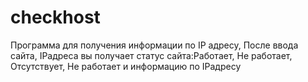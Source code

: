 # checkhost

Программа для получения информации по IP адресу, 
После ввода сайта, IPадреса вы получает статус сайта:Работает, Не работает, Отсутствует, Не работает 
и информацию по IPадресу

